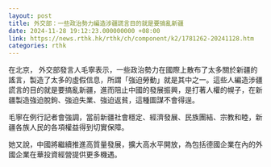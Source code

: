 ```yaml
---
layout: post
title: 外交部：一些政治勢力編造涉疆謊言目的就是要搞亂新疆
date: 2024-11-28 19:12:23.000000000 +08:00
link: https://news.rthk.hk/rthk/ch/component/k2/1781262-20241128.htm
categories: rthk
---
```


在北京， 外交部發言人毛寧表示，一些政治勢力在國際上散布了太多關於新疆的謠言，製造了太多的虛假信息，所謂「強迫勞動」就是其中之一。這些人編造涉疆謊言的目的就是要搞亂新疆，進而阻止中國的發展振興，是打著人權的幌子，在新疆製造強迫脫鉤、強迫失業、強迫返貧，這種圖謀不會得逞。

毛寧在例行記者會強調，當前新疆社會穩定、經濟發展、民族團結、宗教和睦，新疆各族人民的各項權益得到切實保障。

她又說，中國將繼續推進高質量發展，擴大高水平開放，為包括德國企業在內的外國企業在華投資經營提供更多機遇。
